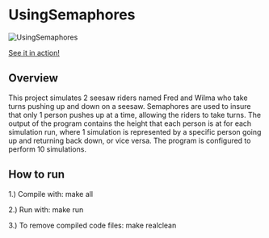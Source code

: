 # UsingSemaphores

![UsingSemaphores](https://user-images.githubusercontent.com/43594702/119715275-a9ab4b00-be18-11eb-9de4-f025f5a11bdc.png)

[See it in action!](https://www.youtube.com/watch?v=qHeY9KjuQok)

## Overview 

This project simulates 2 seesaw riders named Fred and Wilma who take turns pushing up and down on a seesaw. Semaphores are used to insure that only 1 person pushes up at a time, allowing the riders to take turns. The output of the program contains the height that each person is at for each simulation run,  where 1 simulation is represented by a specific person going up and returning back down, or vice versa. The program is configured to perform 10 simulations.

## How to run 

1.) Compile with: make all 

2.) Run with: make run 

3.) To remove compiled code files: make realclean
